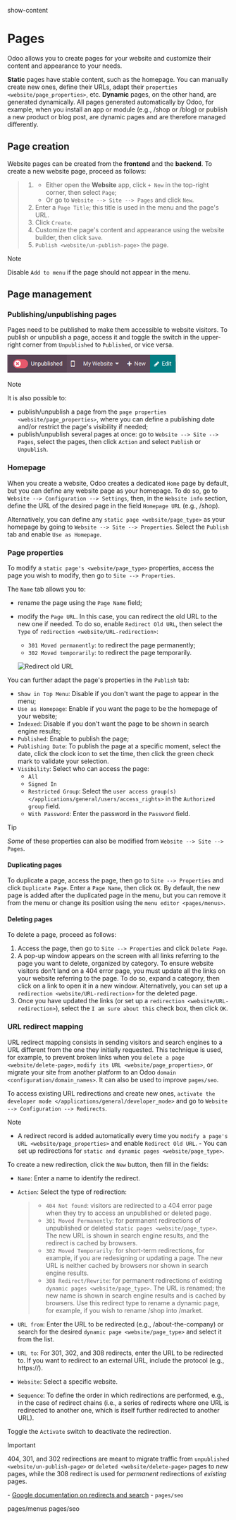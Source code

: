 show-content  

# Pages

Odoo allows you to create pages for your website and customize their
content and appearance to your needs.

<div id="website/page_type">

**Static** pages have stable content, such as the homepage. You can
manually create new ones, define their URLs, adapt their
`properties <website/page_properties>`, etc. **Dynamic** pages, on the
other hand, are generated dynamically. All pages generated automatically
by Odoo, for example, when you install an app or module (e.g.,
<span class="title-ref">/shop</span> or
<span class="title-ref">/blog</span>) or publish a new product or blog
post, are dynamic pages and are therefore managed differently.

</div>

## Page creation

Website pages can be created from the **frontend** and the **backend**.
To create a new website page, proceed as follows:

> 1.  - Either open the **Website** app, click `+ New` in the top-right
>       corner, then select `Page`;
>     - Or go to `Website --> Site --> Pages` and click `New`.
> 2.  Enter a `Page Title`; this title is used in the menu and the
>     page's URL.
> 3.  Click `Create`.
> 4.  Customize the page's content and appearance using the website
>     builder, then click `Save`.
> 5.  `Publish <website/un-publish-page>` the page.

> [!NOTE]
> Disable `Add to menu` if the page should not appear in the menu.

## Page management

### Publishing/unpublishing pages

Pages need to be published to make them accessible to website visitors.
To publish or unpublish a page, access it and toggle the switch in the
upper-right corner from `Unpublished` to `Published`, or vice versa.

![Unpublished/Published toggle](pages/un-published_toggle.png)

> [!NOTE]
> It is also possible to:
>
> - publish/unpublish a page from the
>   `page properties <website/page_properties>`, where you can define a
>   publishing date and/or restrict the page's visibility if needed;
> - publish/unpublish several pages at once: go to
>   `Website --> Site --> Pages`, select the pages, then click `Action`
>   and select `Publish` or `Unpublish`.

### Homepage

When you create a website, Odoo creates a dedicated `Home` page by
default, but you can define any website page as your homepage. To do so,
go to `Website --> Configuration
--> Settings`, then, in the `Website info` section, define the URL of
the desired page in the field `Homepage URL` (e.g.,
<span class="title-ref">/shop</span>).

Alternatively, you can define any `static page <website/page_type>` as
your homepage by going to `Website --> Site --> Properties`. Select the
`Publish` tab and enable `Use as Homepage`.

### Page properties

To modify a `static page's <website/page_type>` properties, access the
page you wish to modify, then go to `Site --> Properties`.

The `Name` tab allows you to:

- rename the page using the `Page Name` field;

- modify the `Page URL`. In this case, you can redirect the old URL to
  the new one if needed. To do so, enable `Redirect Old URL`, then
  select the `Type` of `redirection <website/URL-redirection>`:

  - `301 Moved permanently`: to redirect the page permanently;
  - `302 Moved temporarily`: to redirect the page temporarily.

  ![Redirect old URL](pages/page-redirection.png)

You can further adapt the page's properties in the `Publish` tab:

- `Show in Top Menu`: Disable if you don't want the page to appear in
  the menu;
- `Use as Homepage`: Enable if you want the page to be the homepage of
  your website;
- `Indexed`: Disable if you don't want the page to be shown in search
  engine results;
- `Published`: Enable to publish the page;
- `Publishing Date`: To publish the page at a specific moment, select
  the date, click the clock icon to set the time, then click the green
  check mark to validate your selection.
- `Visibility`: Select who can access the page:
  - `All`
  - `Signed In`
  - `Restricted Group`: Select the `user access group(s)
    </applications/general/users/access_rights>` in the
    `Authorized group` field.
  - `With Password`: Enter the password in the `Password` field.

> [!TIP]
> *Some* of these properties can also be modified from
> `Website --> Site --> Pages`.

#### Duplicating pages

To duplicate a page, access the page, then go to `Site --> Properties`
and click `Duplicate Page`. Enter a `Page Name`, then click `OK`. By
default, the new page is added after the duplicated page in the menu,
but you can remove it from the menu or change its position using the
`menu editor <pages/menus>`.

#### Deleting pages

To delete a page, proceed as follows:

1.  Access the page, then go to `Site --> Properties` and click `Delete
    Page`.
2.  A pop-up window appears on the screen with all links referring to
    the page you want to delete, organized by category. To ensure
    website visitors don't land on a 404 error page, you must update all
    the links on your website referring to the page. To do so, expand a
    category, then click on a link to open it in a new window.
    Alternatively, you can set up a `redirection
    <website/URL-redirection>` for the deleted page.
3.  Once you have updated the links (or set up a
    `redirection <website/URL-redirection>`), select the
    `I am sure about this` check box, then click `OK`.

### URL redirect mapping

URL redirect mapping consists in sending visitors and search engines to
a URL different from the one they initially requested. This technique is
used, for example, to prevent broken links when you
`delete a page <website/delete-page>`,
`modify its URL <website/page_properties>`, or migrate your site from
another platform to an Odoo `domain <configuration/domain_names>`. It
can also be used to improve `pages/seo`.

To access existing URL redirections and create new ones,
`activate the developer mode
</applications/general/developer_mode>` and go to
`Website --> Configuration -->
Redirects`.

> [!NOTE]
> - A redirect record is added automatically every time you
> `modify a page's URL
> <website/page_properties>` and enable `Redirect Old URL`. - You can
> set up redirections for
> `static and dynamic pages <website/page_type>`.

To create a new redirection, click the `New` button, then fill in the
fields:

- `Name`: Enter a name to identify the redirect.

- `Action`: Select the type of redirection:

  > - `404 Not found`: visitors are redirected to a 404 error page when
  >   they try to access an unpublished or deleted page.
  > - `301 Moved Permanently`: for permanent redirections of unpublished
  >   or deleted `static pages <website/page_type>`. The new URL is
  >   shown in search engine results, and the redirect is cached by
  >   browsers.
  > - `302 Moved Temporarily`: for short-term redirections, for example,
  >   if you are redesigning or updating a page. The new URL is neither
  >   cached by browsers nor shown in search engine results.
  > - `308 Redirect/Rewrite`: for permanent redirections of existing
  >   `dynamic pages
  >   <website/page_type>`. The URL is renamed; the new name is shown in
  >   search engine results and is cached by browsers. Use this redirect
  >   type to rename a dynamic page, for example, if you wish to rename
  >   <span class="title-ref">/shop</span> into
  >   <span class="title-ref">/market</span>.

- `URL from`: Enter the URL to be redirected (e.g.,
  <span class="title-ref">/about-the-company</span>) or search for the
  desired `dynamic page <website/page_type>` and select it from the
  list.

- `URL to`: For 301, 302, and 308 redirects, enter the URL to be
  redirected to. If you want to redirect to an external URL, include the
  protocol (e.g., <span class="title-ref">https://</span>).

- `Website`: Select a specific website.

- `Sequence`: To define the order in which redirections are performed,
  e.g., in the case of redirect chains (i.e., a series of redirects
  where one URL is redirected to another one, which is itself further
  redirected to another URL).

Toggle the `Activate` switch to deactivate the redirection.

> [!IMPORTANT]
> 404, 301, and 302 redirections are meant to migrate traffic from
> `unpublished <website/un-publish-page>` or
> `deleted <website/delete-page>` pages to *new* pages, while the 308
> redirect is used for *permanent* redirections of *existing* pages.

<div class="seealso">

\- [Google documentation on redirects and
search](https://developers.google.com/search/docs/crawling-indexing/301-redirects) -
`pages/seo`

</div>

<div class="toctree" titlesonly="">

pages/menus pages/seo

</div>
